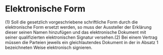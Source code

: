 # Elektronische Form

(1) Soll die gesetzlich vorgeschriebene schriftliche Form durch die elektronische Form ersetzt werden, so muss der Aussteller der Erklärung dieser seinen Namen hinzufügen und das elektronische Dokument mit seiner qualifizierten elektronischen Signatur versehen.(2) Bei einem Vertrag müssen die Parteien jeweils ein gleichlautendes Dokument in der in Absatz 1 bezeichneten Weise elektronisch signieren. 

